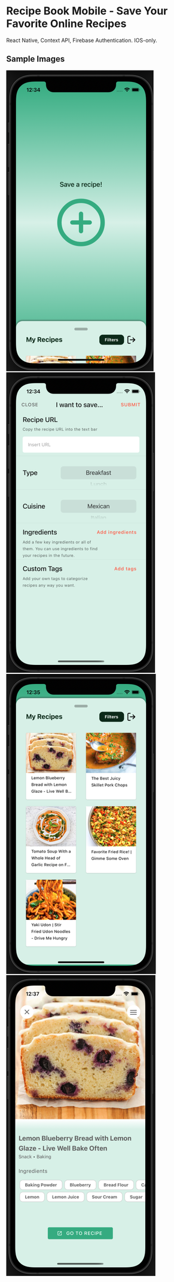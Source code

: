 # Recipe Book Mobile - Save Your Favorite Online Recipes

React Native, Context API, Firebase Authentication. IOS-only.

## Sample Images
![Home Screen](app/assets/homescreen.png)
![Save a Recipe](app/assets/form.png)
![Recipe List](app/assets/list.png)
![Detail Screen](app/assets/details.png)
